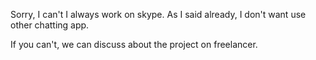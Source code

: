 Sorry, I can't
I always work on skype.
As I said already, I don't want use other chatting app.

If you can't, we can discuss about the project on freelancer.